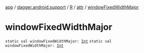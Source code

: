 [app](../../../index.md) / [dagger.android.support](../../index.md) / [R](../index.md) / [attr](index.md) / [windowFixedWidthMajor](./window-fixed-width-major.md)

# windowFixedWidthMajor

`static val windowFixedWidthMajor: `[`Int`](https://kotlinlang.org/api/latest/jvm/stdlib/kotlin/-int/index.html)
`static val windowFixedWidthMajor: `[`Int`](https://kotlinlang.org/api/latest/jvm/stdlib/kotlin/-int/index.html)